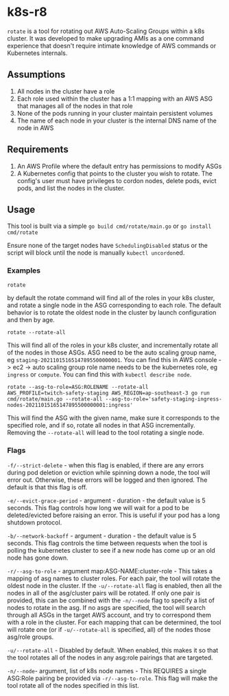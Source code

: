 # k8s-r8
`rotate` is a tool for rotating out AWS Auto-Scaling Groups within a k8s cluster. It was developed to make upgrading AMIs as a one command experience that doesn't require intimate knowledge of AWS commands or Kubernetes internals.

## Assumptions
1. All nodes in the cluster have a role
2. Each role used within the cluster has a 1:1 mapping with an AWS ASG that manages all of the nodes in that role
3. None of the pods running in your cluster maintain persistent volumes
4. The name of each node in your cluster is the internal DNS name of the node in AWS

## Requirements
1. An AWS Profile where the default entry has permissions to modify ASGs
2. A Kubernetes config that points to the cluster you wish to rotate. The config's user must have privileges to cordon nodes, delete pods, evict pods, and list the nodes in the cluster.


## Usage

This tool is built via a simple `go build cmd/rotate/main.go` or `go install cmd/rotate`

Ensure none of the target nodes have `SchedulingDisabled` status or the script will block until the node is manually `kubectl uncordon`ed.

### Examples

```
rotate
```
by default the rotate command will find all of the roles in your k8s cluster, and rotate a single node in the ASG corresponding to each role. The default behavior is to rotate the oldest node in the cluster by launch configuration and then by age.

```
rotate --rotate-all
```
This will find all of the roles in your k8s cluster, and incrementally rotate all of the nodes in those ASGs.
ASG need to be the auto scaling group name, eg `staging-20211015165147895500000001`. You can find this in AWS console -> ec2 -> auto scaling group
role name needs to be the kubernetes role, eg `ingress` or `compute`. You can find this with `kubectl describe node`.

```
rotate --asg-to-role=ASG:ROLENAME --rotate-all
AWS_PROFILE=twitch-safety-staging AWS_REGION=ap-southeast-3 go run cmd/rotate/main.go --rotate-all --asg-to-role='safety-staging-ingress-nodes-20211015165147895500000001:ingress'
```
This will find the ASG with the given name, make sure it corresponds to the specified role, and if so, rotate all nodes in that ASG incrementally. Removing the `--rotate-all` will lead to the tool rotating a single node.

### Flags
`-f/--strict-delete` - when this flag is enabled, if there are any errors during pod deletion or eviction while spinning down a node, the tool will error out. Otherwise, these errors will be logged and then ignored. The default is that this flag is off.

`-e/--evict-grace-period` - argument - duration - the default value is 5 seconds. This flag controls how long we will wait for a pod to be deleted/evicted before raising an error. This is useful if your pod has a long shutdown protocol.

`-b/--network-backoff` - argument - duration - the default value is 5 seconds. This flag controls the time between requests when the tool is polling the kubernetes cluster to see if a new node has come up or an old node has gone down.

`-r/--asg-to-role` - argument map:ASG-NAME:cluster-role - This takes a mapping of asg names to cluster roles. For each pair, the tool will rotate the oldest node in the cluster. If the `-u/--rotate-all` flag is enabled, then all the nodes in all of the asg/cluster pairs will be rotated. If only one pair is provided, this can be combined with the `-n/--node` flag to specify a list of nodes to rotate in the asg. If no asgs are specified, the tool will search through all ASGs in the target AWS account, and try to correspond them with a role in the cluster. For each mapping that can be determined, the tool will rotate one (or if `-u/--rotate-all` is specified, all) of the nodes those asg/role groups.

`-u/--rotate-all` - Disabled by default. When enabled, this makes it so  that the tool rotates all of the nodes in any asg:role pairings that are targeted.

`-n/--node`- argument, list of k8s node names - This REQUIRES a single ASG:Role pairing be provided via `-r/--asg-to-role`. This flag will make the tool rotate all of the nodes specified in this list.
